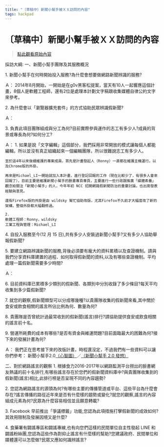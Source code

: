 ```yaml
---
title: "〔草稿中〕新聞小幫手被ＸＸ訪問的內容"
tags: hackpad
---
```


# 〔草稿中〕新聞小幫手被ＸＸ訪問的內容

> [點此觀看原始內容](https://g0v.hackpad.tw/R7ldpYSDqmH)


採訪大綱:
一、新聞小幫手團隊及其服務概況


1\. 新聞小幫手在何時開始投入服務?為什麼會想要做網路新聞辨識的服務?

Ａ：
    2014年8月開始，一開始是在g0v黑客松提案，當天有10人一起響應這個計畫，8個人是軟體工程師，還有2位是處理本計劃文字稿跟收集媒體自律公約文字來參考。


2\. 為什麼會以「瀏覽器擴充套件」的方式協助民眾辨識假新聞?

Ａ：


3\. 負責此項目團隊組成與分工為何?目前實際參與運作的志工有多少人?成員的背景或專長為何?如何分工?

Ａ：
    1.
    如果是說「文字編輯」這個部分，我們採用非常開放的模式讓每個人都能編輯，所以並沒有真正組織起來一個編輯團隊，所以很難說志工有多少人。

    至於這4年以來後續維護的專案成員，首先是計畫發起人（Ronny）一直都在維護主機運行，以及Chrome版的外掛。

    再來是Michael_LI一開始就加入本計畫，進行登記回報的工作（現在比較少了，有很多人會來回報了），目前主要是維護新聞小幫手的臉書專頁專頁，主要進行一些行政跟推廣「媒體素養」觀念給關注「新聞小幫手」的人，今年年初 NCC 招開網路假新聞防治的重要討論，也出席發表經驗與意見。

    還有Firefox版的外掛是由 wildsky 幫忙協助改版，尤其Firefox不久前才大幅度改了新的架構，整個外掛都大幅翻修過。

    2.
    軟體工程師：Ronny，wildsky
    工業工程與管理：Michael_LI



4\. 自投入服務至今(12 月 15 日),共有多少人安裝過新聞小幫手?又有多少人協助舉報假新聞?


5\. 要建立網路辨識新聞的服務,背後必須要有龐大的資料累積以及查證機制。請與我們分享資料庫建置的過程、如何取得假新聞的資料,以及有哪些查證機制。平均處理一篇假新聞需要多少時間?

Ａ：


6\. 目前資料庫已累積多少類別的假新聞、各類別中分別收錄了多少條目?每天平均收集到多少篇假新聞?


7\. 就您的觀察,假新聞類型可以分成哪幾種?以貴團隊收集的假新聞來看,其中關於食安或飲食相關的謠言所佔比例為何、數量為何?


8\. 貴團隊是否曾統計過最常收到的假新聞(謠言)排行?請協助提供食安或飲食相關的謠言前十名。


9\. 營運所耗費的成本有哪些?是否有資金與維運問題?目前面臨最大的困難為何?接下來的發展計畫為何?

Ａ：
    我們正在思考接下來的改版計畫，時程還沒定，不過我們有一些資料可以讓你們參考：
    新聞小幫手2.0[（心智圖）](https://coggle.it/diagram/WhUVmvkZeAABbPTH/5d5357cacc3a29d0c0866c02baa044ca4aa174267afc09aff5c6867fd13b2c39)／[（新聞小幫手 2.0 發想）](https://g0v.hackpad.tw/-2.0--uK29ywpgBK4)


二、對於網路謠言的觀察
1\. 根據食力2016-2017年以網路監測平台撈出的臉書網友熱議的前十名排行,有哪些謠言存在於您們的假新聞資料庫中?與貴團隊收集到的假新聞(謠言)相比,此排行榜是否呈現不同的內容趨勢?


2\. 您認為網路謠言的源頭為何?有哪些主要的傳播管道或平台、這些平台為什麼會存在?謠言傳播的路徑近年來是否有什麼樣的趨勢或變化?就您的觀察,謠言的內容組成元素為何?民眾為什麼容易相信並且願意轉載?


3\. Facebook 早前推出「爭議標籤」功能,您認為此項措施打擊假新聞的成效如何?其效用限制及發展因境又是什麼?


4\. 食藥署有闢謠專區和闢謠專線,也有向您們這樣的民間單位自主性發起 LINE 和闢謠粉絲團,您認為這些作為對抑止謠言有什麼樣的幫助?您建議政府、民間單位和媒體還可以怎麼做?民眾又應如何識辨謠言?


